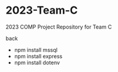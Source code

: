 # 2023-Team-C
2023 COMP Project Repository for Team C

back
- npm install mssql
- npm install express
- npm install dotenv